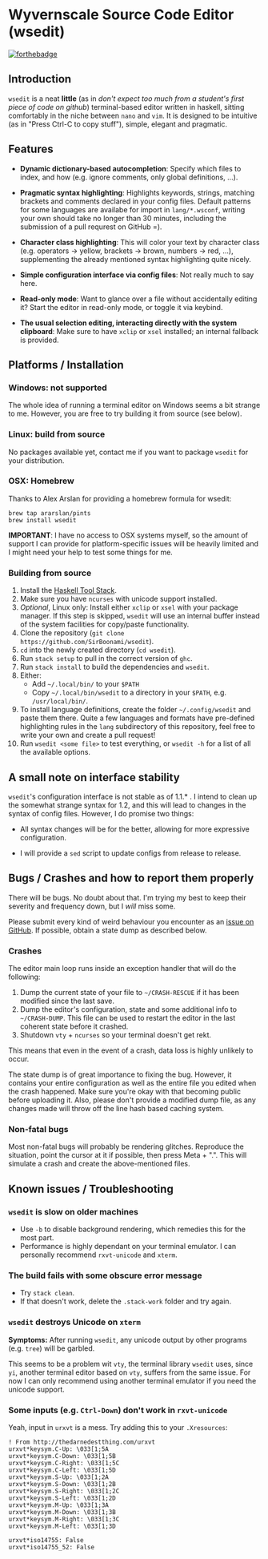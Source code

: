 # Wyvernscale Source Code Editor (wsedit)

[![forthebadge](http://forthebadge.com/images/badges/fuck-it-ship-it.svg)](http://forthebadge.com)

## Introduction

`wsedit` is a neat **little** (as in *don't expect too much from a student's
first piece of code on github*) terminal-based editor written in haskell,
sitting comfortably in the niche between `nano` and `vim`.  It is designed to be
intuitive (as in "Press Ctrl-C to copy stuff"), simple, elegant and pragmatic.


## Features

* __Dynamic dictionary-based autocompletion__: Specify which files to index, and
  how (e.g. ignore comments, only global definitions, ...).

* __Pragmatic syntax highlighting__: Highlights keywords, strings, matching
  brackets and comments declared in your config files.  Default patterns for
  some languages are availabe for import in `lang/*.wsconf`, writing your own
  should take no longer than 30 minutes, including the submission of a pull
  requrest on GitHub =).

* __Character class highlighting__: This will color your text by character class
  (e.g. operators -> yellow, brackets -> brown, numbers -> red, ...),
  supplementing the already mentioned syntax highlighting quite nicely.

* __Simple configuration interface via config files__: Not really much to say
  here.

* __Read-only mode__: Want to glance over a file without accidentally editing
  it? Start the editor in read-only mode, or toggle it via keybind.

* __The usual selection editing, interacting directly with the system
  clipboard__: Make sure to have `xclip` or `xsel` installed; an internal
  fallback is provided.


## Platforms / Installation

### Windows: not supported

The whole idea of running a terminal editor on Windows seems a bit strange to
me.  However, you are free to try building it from source (see below).

### Linux: build from source

No packages available yet, contact me if you want to package `wsedit` for your
distribution.

### OSX: Homebrew

Thanks to Alex Arslan for providing a homebrew formula for wsedit:

    brew tap ararslan/pints
    brew install wsedit

**IMPORTANT**: I have no access to OSX systems myself, so the amount of support
I can provide for platform-specific issues will be heavily limited and I might
need your help to test some things for me.

### Building from source

1.  Install the
    [Haskell Tool Stack](http://docs.haskellstack.org/en/stable/README/).
2.  Make sure you have `ncurses` with unicode support installed.
3.  *Optional*, Linux only: Install either `xclip` or `xsel` with your package
    manager. If this step is skipped, `wsedit` will use an internal buffer
    instead of the system facilities for copy/paste functionality.
4.  Clone the repository (`git clone https://github.com/SirBoonami/wsedit`).
5.  `cd` into the newly created directory (`cd wsedit`).
6.  Run `stack setup` to pull in the correct version of `ghc`.
7.  Run `stack install` to build the dependencies and `wsedit`.
8.  Either:
    * Add `~/.local/bin/` to your `$PATH`
    * Copy `~/.local/bin/wsedit` to a directory in your `$PATH`, e.g.
      `/usr/local/bin/`.
9.  To install language definitions, create the folder `~/.config/wsedit` and
    paste them there.  Quite a few languages and formats have pre-defined
    highlighting rules in the `lang` subdirectory of this repository, feel free
    to write your own and create a pull request!
10. Run `wsedit <some file>` to test everything, or `wsedit -h` for a list of
    all the available options.


## A small note on interface stability

`wsedit`'s configuration interface is not stable as of 1.1.* . I intend to
clean up the somewhat strange syntax for 1.2, and this will lead to changes in
the syntax of config files. However, I do promise two things:

 * All syntax changes will be for the better, allowing for more expressive
   configuration.

 * I will provide a `sed` script to update configs from release to release.


## Bugs / Crashes and how to report them properly

There will be bugs. No doubt about that. I'm trying my best to keep their
severity and frequency down, but I *will* miss some.

Please submit every kind of weird behaviour you encounter as an
[issue on GitHub](https://github.com/SirBoonami/wsedit/issues/new). If possible,
obtain a state dump as described below.

### Crashes

The editor main loop runs inside an exception handler that will do the following:

1. Dump the current state of your file to `~/CRASH-RESCUE` if it has been
   modified since the last save.
2. Dump the editor's configuration, state and some additional info to
   `~/CRASH-DUMP`. This file can be used to restart the editor in the last
   coherent state before it crashed.
3. Shutdown `vty` + `ncurses` so your terminal doesn't get rekt.

This means that even in the event of a crash, data loss is highly unlikely to
occur.

The state dump is of great importance to fixing the bug. However, it contains
your entire configuration as well as the entire file you edited when the crash
happened. Make sure you're okay with that becoming public before uploading it.
Also, please don't provide a modified dump file, as any changes made will throw
off the line hash based caching system.

### Non-fatal bugs

Most non-fatal bugs will probably be rendering glitches. Reproduce the
situation, point the cursor at it if possible, then press Meta + ".".
This will simulate a crash and create the above-mentioned files.


## Known issues / Troubleshooting

### `wsedit` is slow on older machines

  * Use `-b` to disable background rendering, which remedies this for the most
    part.
  * Performance is highly dependant on your terminal emulator. I can personally
    recommend `rxvt-unicode` and `xterm`.

### The build fails with some obscure error message

  * Try `stack clean`.
  * If that doesn't work, delete the `.stack-work` folder and try again.

### `wsedit` destroys Unicode on `xterm`

__Symptoms:__ After running `wsedit`, any unicode output by other programs (e.g.
`tree`) will be garbled.

This seems to be a problem wit `vty`, the terminal library `wsedit` uses, since
`yi`, another terminal editor based on `vty`, suffers from the same issue. For
now I can only recommend using another terminal emulator if you need the unicode
support.

### Some inputs (e.g. `Ctrl-Down`) don't work in `rxvt-unicode`

Yeah, input in `urxvt` is a mess. Try adding this to your `.Xresources`:

    ! From http://thedarnedestthing.com/urxvt
    urxvt*keysym.C-Up: \033[1;5A
    urxvt*keysym.C-Down: \033[1;5B
    urxvt*keysym.C-Right: \033[1;5C
    urxvt*keysym.C-Left: \033[1;5D
    urxvt*keysym.S-Up: \033[1;2A
    urxvt*keysym.S-Down: \033[1;2B
    urxvt*keysym.S-Right: \033[1;2C
    urxvt*keysym.S-Left: \033[1;2D
    urxvt*keysym.M-Up: \033[1;3A
    urxvt*keysym.M-Down: \033[1;3B
    urxvt*keysym.M-Right: \033[1;3C
    urxvt*keysym.M-Left: \033[1;3D

    urxvt*iso14755: False
    urxvt*iso14755_52: False

